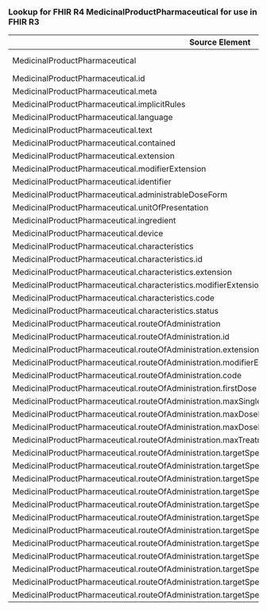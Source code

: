 ### Lookup for FHIR R4 MedicinalProductPharmaceutical for use in FHIR R3

| Source Element | Usage | Target |
| -------------- | ----- | ------ |
| MedicinalProductPharmaceutical | UseExtension | http://hl7.org/fhir/4.0/StructureDefinition/extension-MedicinalProductPharmaceutical |
| MedicinalProductPharmaceutical.id | UseExtensionFromAncestor | - |
| MedicinalProductPharmaceutical.meta | UseExtensionFromAncestor | - |
| MedicinalProductPharmaceutical.implicitRules | UseExtensionFromAncestor | - |
| MedicinalProductPharmaceutical.language | UseExtensionFromAncestor | - |
| MedicinalProductPharmaceutical.text | UseExtensionFromAncestor | - |
| MedicinalProductPharmaceutical.contained | UseExtensionFromAncestor | - |
| MedicinalProductPharmaceutical.extension | UseExtensionFromAncestor | - |
| MedicinalProductPharmaceutical.modifierExtension | UseExtensionFromAncestor | - |
| MedicinalProductPharmaceutical.identifier | UseExtensionFromAncestor | - |
| MedicinalProductPharmaceutical.administrableDoseForm | UseExtensionFromAncestor | - |
| MedicinalProductPharmaceutical.unitOfPresentation | UseExtensionFromAncestor | - |
| MedicinalProductPharmaceutical.ingredient | UseExtensionFromAncestor | - |
| MedicinalProductPharmaceutical.device | UseExtensionFromAncestor | - |
| MedicinalProductPharmaceutical.characteristics | UseExtensionFromAncestor | - |
| MedicinalProductPharmaceutical.characteristics.id | UseExtensionFromAncestor | - |
| MedicinalProductPharmaceutical.characteristics.extension | UseExtensionFromAncestor | - |
| MedicinalProductPharmaceutical.characteristics.modifierExtension | UseExtensionFromAncestor | - |
| MedicinalProductPharmaceutical.characteristics.code | UseExtensionFromAncestor | - |
| MedicinalProductPharmaceutical.characteristics.status | UseExtensionFromAncestor | - |
| MedicinalProductPharmaceutical.routeOfAdministration | UseExtensionFromAncestor | - |
| MedicinalProductPharmaceutical.routeOfAdministration.id | UseExtensionFromAncestor | - |
| MedicinalProductPharmaceutical.routeOfAdministration.extension | UseExtensionFromAncestor | - |
| MedicinalProductPharmaceutical.routeOfAdministration.modifierExtension | UseExtensionFromAncestor | - |
| MedicinalProductPharmaceutical.routeOfAdministration.code | UseExtensionFromAncestor | - |
| MedicinalProductPharmaceutical.routeOfAdministration.firstDose | UseExtensionFromAncestor | - |
| MedicinalProductPharmaceutical.routeOfAdministration.maxSingleDose | UseExtensionFromAncestor | - |
| MedicinalProductPharmaceutical.routeOfAdministration.maxDosePerDay | UseExtensionFromAncestor | - |
| MedicinalProductPharmaceutical.routeOfAdministration.maxDosePerTreatmentPeriod | UseExtensionFromAncestor | - |
| MedicinalProductPharmaceutical.routeOfAdministration.maxTreatmentPeriod | UseExtensionFromAncestor | - |
| MedicinalProductPharmaceutical.routeOfAdministration.targetSpecies | UseExtensionFromAncestor | - |
| MedicinalProductPharmaceutical.routeOfAdministration.targetSpecies.id | UseExtensionFromAncestor | - |
| MedicinalProductPharmaceutical.routeOfAdministration.targetSpecies.extension | UseExtensionFromAncestor | - |
| MedicinalProductPharmaceutical.routeOfAdministration.targetSpecies.modifierExtension | UseExtensionFromAncestor | - |
| MedicinalProductPharmaceutical.routeOfAdministration.targetSpecies.code | UseExtensionFromAncestor | - |
| MedicinalProductPharmaceutical.routeOfAdministration.targetSpecies.withdrawalPeriod | UseExtensionFromAncestor | - |
| MedicinalProductPharmaceutical.routeOfAdministration.targetSpecies.withdrawalPeriod.id | UseExtensionFromAncestor | - |
| MedicinalProductPharmaceutical.routeOfAdministration.targetSpecies.withdrawalPeriod.extension | UseExtensionFromAncestor | - |
| MedicinalProductPharmaceutical.routeOfAdministration.targetSpecies.withdrawalPeriod.modifierExtension | UseExtensionFromAncestor | - |
| MedicinalProductPharmaceutical.routeOfAdministration.targetSpecies.withdrawalPeriod.tissue | UseExtensionFromAncestor | - |
| MedicinalProductPharmaceutical.routeOfAdministration.targetSpecies.withdrawalPeriod.value | UseExtensionFromAncestor | - |
| MedicinalProductPharmaceutical.routeOfAdministration.targetSpecies.withdrawalPeriod.supportingInformation | UseExtensionFromAncestor | - |
